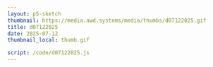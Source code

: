 ```yaml
---
layout: p5-sketch
thumbnail: https://media.awd.systems/media/thumbs/d07122025.gif
title: d07122025
date: 2025-07-12
thumbnail_local: thumb.gif

script: /code/d07122025.js
---
```

